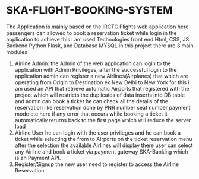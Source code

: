 # SKA-FLIGHT-BOOKING-SYSTEM
The Application is mainly based on the IRCTC Flights web application here passengers can allowed to book a reservation ticket while login in the application 
to achieve this i am used Technologies front end Html, CSS, JS Backend Python Flask, and Database MYSQL
in this project there are 3 main modules  
1. Airline Admin: the Admin of the web application can login to the application with Admin Privileges, after the successful login to the application admin can register a new Airlines(Airplanes) that which are operating from Origin to Destination ex New Delhi to New York for this i am used an API that retrieve automatic Airports that registered with the project which will restricts the duplicates of data inserts into DB table and admin can book a ticket he can check all the details of the reservation like reservation done by PNR number seat number payment mode etc
here if any error that occurs while booking a ticket it automatically returns back to the first page which will reduce the server load 
2. Airline User he can login with the user privileges and he can book a ticket while selecting the from to Airports on the ticket reservation menu after the selection the available Airlines will display there user can select any Airline and book a ticket via payment gateway SKA-Banking which is an Payment API.
3. Register/Signup the new user need to register to access the Airline Reservation
